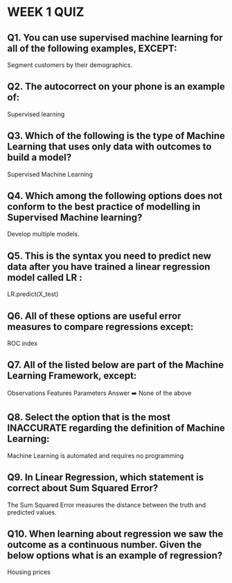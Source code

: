 
# WEEK 1 QUIZ
## Q1. You can use supervised machine learning for all of the following examples, EXCEPT:
 Segment customers by their demographics.

## Q2. The autocorrect on your phone is an example of:
Supervised learning

## Q3. Which of the following is the type of Machine Learning that uses only data with outcomes to build a model? 
Supervised Machine Learning

## Q4. Which among the following options does not conform to the best practice of modelling in Supervised Machine learning?   
Develop multiple models.

## Q5. This is the syntax you need to predict new data after you have trained a linear regression model called LR :
LR.predict(X_test)

## Q6. All of these options are useful error measures to compare regressions except:
ROC index

## Q7. All of the listed below are part of the Machine Learning Framework, except:

Observations
Features
Parameters
Answer ➡️ None of the above 

## Q8. Select the option that is the most INACCURATE regarding the definition of Machine Learning:
Machine Learning is automated and requires no programming

## Q9. In Linear Regression, which statement is correct about Sum Squared Error?
The Sum Squared Error measures the distance between the truth and predicted values.

## Q10. When learning about regression we saw the outcome as a continuous number. Given the below options what is an example of regression?
Housing prices
